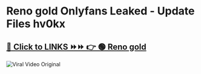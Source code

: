 
 # Reno gold Onlyfans Leaked - Update Files hv0kx

## <h2><a href="https://clipsfans.com/Reno_gold&ref=git">🔗 Click to LINKS ⏩⏩ 👉 🟢 Reno gold </a></h2>

<a href="https://clipsfans.com/Reno_gold&ref=git" rel="nofollow" data-target="animated-image.originalLink"><img src="https://i.ibb.co.com/xMMVF88/686577567.gif" alt="Viral Video Original" style="max-width: 100%; display: inline-block;" data-target="animated-image.originalImage"></a>

